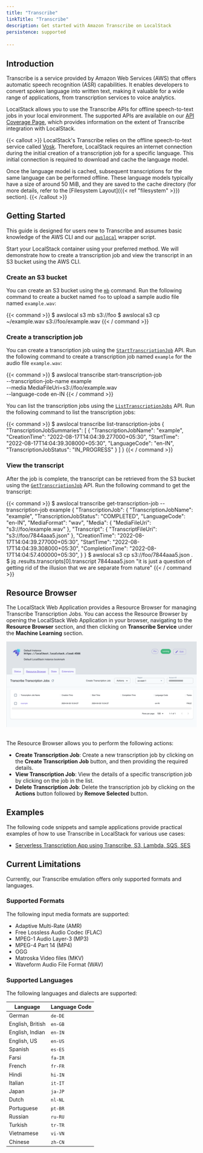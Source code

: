 ```yaml
---
title: "Transcribe"
linkTitle: "Transcribe"
description: Get started with Amazon Transcribe on LocalStack
persistence: supported

---
```


## Introduction

Transcribe is a service provided by Amazon Web Services (AWS) that offers automatic speech recognition (ASR) capabilities.
It enables developers to convert spoken language into written text, making it valuable for a wide range of applications, from transcription services to voice analytics.

LocalStack allows you to use the Transcribe APIs for offline speech-to-text jobs in your local environment.
The supported APIs are available on our [API Coverage Page](https://docs.localstack.cloud/references/coverage/coverage_transcribe/), which provides information on the extent of Transcribe integration with LocalStack.

{{< callout >}}
LocalStack's Transcribe relies on the offline speech-to-text service called [Vosk](https://alphacephei.com/vosk/).
Therefore, LocalStack requires an internet connection during the initial creation of a transcription job for a specific language.
This initial connection is required to download and cache the language model.

Once the language model is cached, subsequent transcriptions for the same language can be performed offline.
These language models typically have a size of around 50 MiB, and they are saved to the cache directory (for more details, refer to the [Filesystem Layout]({{< ref "filesystem" >}}) section).
{{< /callout >}}

## Getting Started

This guide is designed for users new to Transcribe and assumes basic knowledge of the AWS CLI and our [`awslocal`](https://github.com/localstack/awscli-local)  wrapper script.

Start your LocalStack container using your preferred method.
We will demonstrate how to create a transcription job and view the transcript in an S3 bucket using the AWS CLI.

### Create an S3 bucket

You can create an S3 bucket using the [`mb`](https://docs.aws.amazon.com/cli/latest/reference/s3/mb.html) command.
Run the following command to create a bucket named `foo` to upload a sample audio file named `example.wav`:

{{< command >}}
$ awslocal s3 mb s3://foo
$ awslocal s3 cp ~/example.wav s3://foo/example.wav
{{< / command >}}

### Create a transcription job

You can create a transcription job using the [`StartTranscriptionJob`](https://docs.aws.amazon.com/transcribe/latest/APIReference/API_StartTranscriptionJob.html) API.
Run the following command to create a transcription job named `example` for the audio file `example.wav`:

{{< command >}}
$ awslocal transcribe start-transcription-job \
    --transcription-job-name example \
    --media MediaFileUri=s3://foo/example.wav \
    --language-code en-IN
{{< / command >}}

You can list the transcription jobs using the [`ListTranscriptionJobs`](https://docs.aws.amazon.com/transcribe/latest/APIReference/API_ListTranscriptionJobs.html) API.
Run the following command to list the transcription jobs:

{{< command >}}
$ awslocal transcribe list-transcription-jobs
<disable-copy>
{
    "TranscriptionJobSummaries": [
        {
            "TranscriptionJobName": "example",
            "CreationTime": "2022-08-17T14:04:39.277000+05:30",
            "StartTime": "2022-08-17T14:04:39.308000+05:30",
            "LanguageCode": "en-IN",
            "TranscriptionJobStatus": "IN_PROGRESS"
        }
    ]
}
</disable-copy>
{{< / command >}}

### View the transcript

After the job is complete, the transcript can be retrieved from the S3 bucket using the [`GetTranscriptionJob`](https://docs.aws.amazon.com/transcribe/latest/APIReference/API_GetTranscriptionJob.html) API.
Run the following command to get the transcript:

{{< command >}}
$ awslocal transcribe get-transcription-job --transcription-job example
<disable-copy>
{
    "TranscriptionJob": {
        "TranscriptionJobName": "example",
        "TranscriptionJobStatus": "COMPLETED",
        "LanguageCode": "en-IN",
        "MediaFormat": "wav",
        "Media": {
            "MediaFileUri": "s3://foo/example.wav"
        },
        "Transcript": {
            "TranscriptFileUri": "s3://foo/7844aaa5.json"
        },
        "CreationTime": "2022-08-17T14:04:39.277000+05:30",
        "StartTime": "2022-08-17T14:04:39.308000+05:30",
        "CompletionTime": "2022-08-17T14:04:57.400000+05:30",
    }
}
</disable-copy>
$ awslocal s3 cp s3://foo/7844aaa5.json .
$ jq .results.transcripts[0].transcript 7844aaa5.json
<disable-copy>
"it is just a question of getting rid of the illusion that we are separate from nature"
</disable-copy>
{{< / command >}}

## Resource Browser

The LocalStack Web Application provides a Resource Browser for managing Transcribe Transcription Jobs.
You can access the Resource Browser by opening the LocalStack Web Application in your browser, navigating to the **Resource Browser** section, and then clicking on **Transcribe Service** under the **Machine Learning** section.

<img src="transcribe-resource-browser.png" alt="Transcribe Resource Browser" title="Transcribe Resource Browser" width="900" />
<br>
<br>

The Resource Browser allows you to perform the following actions:

- **Create Transcription Job**: Create a new transcription job by clicking on the **Create Transcription Job** button, and then providing the required details.
- **View Transcription Job**: View the details of a specific transcription job by clicking on the job in the list.
- **Delete Transcription Job**: Delete the transcription job by clicking on the **Actions** button followed by **Remove Selected** button.

## Examples

The following code snippets and sample applications provide practical examples of how to use Transcribe in LocalStack for various use cases:

- [Serverless Transcription App using Transcribe, S3, Lambda, SQS, SES](https://github.com/localstack-samples/sample-serverless-transcribe)

## Current Limitations

Currently, our Transcribe emulation offers only supported formats and languages.

### Supported Formats

The following input media formats are supported:

- Adaptive Multi-Rate (AMR)
- Free Lossless Audio Codec (FLAC)
- MPEG-1 Audio Layer-3 (MP3)
- MPEG-4 Part 14 (MP4)
- OGG
- Matroska Video files (MKV)
- Waveform Audio File Format (WAV)

### Supported Languages

The following languages and dialects are supported:

| Language         | Language Code |
| ---------------- | ------------- |
| German           | `de-DE`       |
| English, British | `en-GB`       |
| English, Indian  | `en-IN`       |
| English, US      | `en-US`       |
| Spanish          | `es-ES`       |
| Farsi            | `fa-IR`       |
| French           | `fr-FR`       |
| Hindi            | `hi-IN`       |
| Italian          | `it-IT`       |
| Japan            | `ja-JP`       |
| Dutch            | `nl-NL`       |
| Portuguese       | `pt-BR`       |
| Russian          | `ru-RU`       |
| Turkish          | `tr-TR`       |
| Vietnamese       | `vi-VN`       |
| Chinese          | `zh-CN`       |
